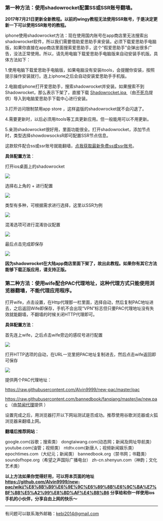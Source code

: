 
### 第一种方法：使用shadowrocket配置SS或SSR账号翻墙。

**2017年7月21日更新全新教程。以前的wingy教程无法使用SSR账号，于是决定更新一下可以使用SSR账号的教程。**

iphone使用shadowrocket方法：现在使用国内账号在app商店里无法搜索出shadowrocket软件，所以我们需要借助爱思助手来安装。必须下载爱思助手电脑版，如果你直接在app商店里面搜索爱思助手，这个“假爱思助手”会弹出很多广告，没法正常使用。所以，请先用电脑下载爱思助手电脑版来自动安装手机版。具体方法如下：


1.使用电脑下载爱思助手电脑版，如果电脑没有安装itools，会提醒你安装，按照提示操作安装就行。连上iphone之后会自动安装爱思助手手机版。

2.电脑或iphone打开爱思助手，搜索shadowrocket并安装。如果搜索不到 Shadowrocket，那么表示下架了，直接下载 [Shadowrocket.ipa ](https://dn-shimo-attachment.qbox.me/PIWXTrtpVRovHtTd/Shadowrocket_2.1.9.ipa) （由[不死鸟](https://lai.yuweining.cn/archives/379/)提供）导入到电脑爱思助手下载中心进行安装。

3.打开访问限制禁用app store ，这样盗版的shadowrocket就不会闪退了。

4.需要更新时，以后必须用itools等工具更新应用。但一般能用可以不用更新。

5.亲测shadowrocket很好用，里面功能很全。打开shadowrocket，添加节点时，类型选择showdowsocksR即可配置SSR节点信息。

这款软件配合ss或ssr账号就能翻墙，[点我获取最新免费ss或ssr账号](https://github.com/Alvin9999/new-pac/wiki/ss%E5%85%8D%E8%B4%B9%E8%B4%A6%E5%8F%B7)。

**具体配置方法**：

打开ios桌面上的shadowrocket

![](https://raw.githubusercontent.com/Alvin9999/pac2/master/iosss0.png)

选择右上角的 + 进行配置

![](https://raw.githubusercontent.com/Alvin9999/pac2/master/iosss1.png)

类型有多种，可根据需求进行选择，这里以SSR为例

![](https://raw.githubusercontent.com/Alvin9999/pac2/master/iosss2.png)

混淆选项可进行混淆协议配置

![](https://raw.githubusercontent.com/Alvin9999/pac2/master/iosss3.png)

最后点击完成即保存

![](https://raw.githubusercontent.com/Alvin9999/pac2/master/iosss4.png)


**因为shadowrocket在大陆app商店里面下架了，故出此教程。如果你有其它方法能够下载正版应用，请支持正版。**

### 第二种方法：使用wife配合PAC代理地址，这种代理方式只能使用浏览器翻墙，不能代理应用程序。

打开wife，点击设置，在Http代理那一栏里面，选择自动，然后复制PAC地址进去，之后返回Wife即保存，手机不会出现“VPN”标志但只要PAC代理地址没有失效就能翻墙，不翻墙的时候关闭HTTP代理即可。

**具体配置方法**：

首先连上wife，之后点击wife旁边的感叹号进行配置

![](https://raw.githubusercontent.com/Alvin9999/pac2/master/iospac3.png)

打开HTTP选项的自动，在URL一览里把PAC地址复制进去，然后点击wife返回即可保存

![](https://raw.githubusercontent.com/Alvin9999/pac2/master/iospac4.png)

提供两个PAC代理地址：

https://raw.githubusercontent.com/Alvin9999/new-pac/master/pac

https://raw.githubusercontent.com/bannedbook/fanqiang/master/jw/new.pac （由[禁闻代理](https://github.com/bannedbook/fanqiang/wiki/pacfq)提供 ）

设置完成之后，用浏览器打开以下网站测试是否成功。推荐使用谷歌浏览器或火狐浏览器来翻墙上网。

**翻墙后推荐网站**：

google.com(谷歌；搜索类） dongtaiwang.com(动态网；新闻及网址导航类） youtube.com(油管；视频类） ntdtv.com(新唐人；视频新闻娱乐类） epochtimes.com（大纪元；新闻类） bannedbook.org（禁书网；书籍类） soundofhope.org（希望之声国际广播电台） zh-cn.shenyun.com（神韵；文化艺术类）

**以上方法如果你觉得好用，可以将本页面的地址 https://github.com/Alvin9999/new-pac/wiki/%E8%8B%B9%E6%9E%9C%E6%89%8B%E6%9C%BA%E7%BF%BB%E5%A2%99%E8%BD%AF%E4%BB%B6 分享给和你一样使用ios手机的小伙伴，分享自由上网的快乐～**

***


有问题可以联系海外邮箱：kebi2014@gmail.com

